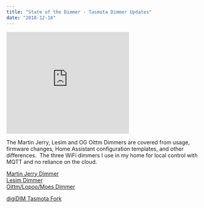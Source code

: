 ```yaml
---
title: "State of the Dimmer - Tasmota Dimmer Updates"
date: "2018-12-18"
---
```


<iframe allowfullscreen data-thumbnail-src="https://i.ytimg.com/vi/wWc5LiqNjdI/0.jpg" frameborder="0" height="266" src="https://www.youtube.com/embed/wWc5LiqNjdI?feature=player_embedded" width="320"></iframe>

  
  
The Martin Jerry, Lesim and OG Oittm Dimmers are covered from usage, firmware changes, Home Assistant configuration templates, and other differences.  The three WiFi dimmers I use in my home for local control with MQTT and no reliance on the cloud.  
  
[Martin Jerry Dimmer](https://amzn.to/2L8XeFS)  
[Lesim Dimmer](https://amzn.to/2EetlT1)  
[Oittm/Lopoo/Moes Dimmer](https://amzn.to/2PvO1bm)  
  
[digiDIM Tasmota Fork](https://github.com/digiblur/Sonoff-Tasmota/blob/development/README.md)
